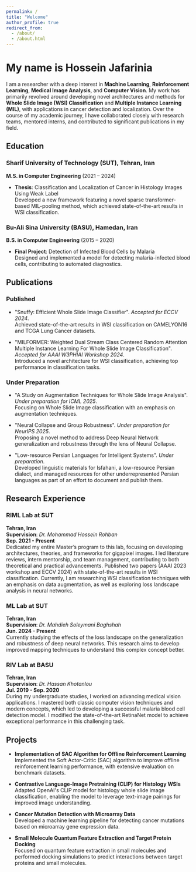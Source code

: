 ```yaml
---
permalink: /
title: "Welcome"
author_profile: true
redirect_from: 
  - /about/
  - /about.html
---
```


# My name is Hossein Jafarinia

I am a researcher with a deep interest in **Machine Learning**, **Reinforcement Learning**, **Medical Image Analysis**, and **Computer Vision**. My work has primarily revolved around developing novel architectures and methods for **Whole Slide Image (WSI) Classification** and **Multiple Instance Learning (MIL)**, with applications in cancer detection and localization. Over the course of my academic journey, I have collaborated closely with research teams, mentored interns, and contributed to significant publications in my field.

## Education

### Sharif University of Technology (SUT), Tehran, Iran
**M.S. in Computer Engineering** (2021 – 2024)  
- **Thesis**: Classification and Localization of Cancer in Histology Images Using Weak Label  
  Developed a new framework featuring a novel sparse transformer-based MIL-pooling method, which achieved state-of-the-art results in WSI classification.

### Bu-Ali Sina University (BASU), Hamedan, Iran
**B.S. in Computer Engineering** (2015 – 2020)  
- **Final Project**: Detection of Infected Blood Cells by Malaria  
  Designed and implemented a model for detecting malaria-infected blood cells, contributing to automated diagnostics.

## Publications

### Published
- "Snuffy: Efficient Whole Slide Image Classifier". *Accepted for ECCV 2024*.  
  Achieved state-of-the-art results in WSI classification on CAMELYON16 and TCGA Lung Cancer datasets.

- "MILFORMER: Weighted Dual Stream Class Centered Random Attention Multiple Instance Learning For Whole Slide Image Classification". *Accepted for AAAI W3PHIAI Workshop 2024*.  
  Introduced a novel architecture for WSI classification, achieving top performance in classification tasks.

### Under Preparation
- "A Study on Augmentation Techniques for Whole Slide Image Analysis". *Under preparation for ICML 2025*.  
  Focusing on Whole Slide Image classification with an emphasis on augmentation techniques.

- "Neural Collapse and Group Robustness". *Under preparation for NeurIPS 2025*.  
  Proposing a novel method to address Deep Neural Network generalization and robustness through the lens of Neural Collapse.

- "Low-resource Persian Languages for Intelligent Systems". *Under preparation*.  
  Developed linguistic materials for Isfahani, a low-resource Persian dialect, and managed resources for other underrepresented Persian languages as part of an effort to document and publish them.

## Research Experience

### RIML Lab at SUT  
**Tehran, Iran**  
**Supervision**: *Dr. Mohammad Hossein Rohban*  
**Sep. 2021 - Present**  
Dedicated my entire Master’s program to this lab, focusing on developing architectures, theories, and frameworks for gigapixel images. I led literature reviews, intern mentorship, and team management, contributing to both theoretical and practical advancements. Published two papers (AAAI 2023 workshop and ECCV 2024) with state-of-the-art results in WSI classification. Currently, I am researching WSI classification techniques with an emphasis on data augmentation, as well as exploring loss landscape analysis in neural networks.

### ML Lab at SUT  
**Tehran, Iran**  
**Supervision**: *Dr. Mahdieh Soleymani Baghshah*  
**Jun. 2024 - Present**  
Currently studying the effects of the loss landscape on the generalization and robustness of deep neural networks. This research aims to develop improved mapping techniques to understand this complex concept better.

### RIV Lab at BASU  
**Tehran, Iran**  
**Supervision**: *Dr. Hassan Khotanlou*  
**Jul. 2019 - Sep. 2020**  
During my undergraduate studies, I worked on advancing medical vision applications. I mastered both classic computer vision techniques and modern concepts, which led to developing a successful malaria blood cell detection model. I modified the state-of-the-art RetinaNet model to achieve exceptional performance in this challenging task.

## Projects

- **Implementation of SAC Algorithm for Offline Reinforcement Learning**  
  Implemented the Soft Actor-Critic (SAC) algorithm to improve offline reinforcement learning performance, with extensive evaluation on benchmark datasets.

- **Contrastive Language-Image Pretraining (CLIP) for Histology WSIs**  
  Adapted OpenAI's CLIP model for histology whole slide image classification, enabling the model to leverage text-image pairings for improved image understanding.

- **Cancer Mutation Detection with Microarray Data**  
  Developed a machine learning pipeline for detecting cancer mutations based on microarray gene expression data.

- **Small Molecule Quantum Feature Extraction and Target Protein Docking**  
  Focused on quantum feature extraction in small molecules and performed docking simulations to predict interactions between target proteins and small molecules.
